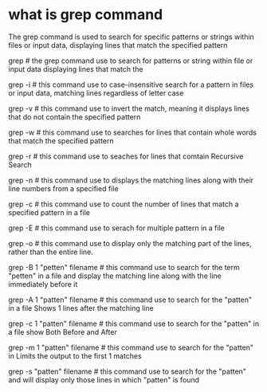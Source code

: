 # what is grep command 
The grep command is used to search for specific patterns or strings within files or input data, displaying lines that match the specified pattern

grep   #  the grep command use to search for patterns or string within file or input data displaying lines that match the 

grep -i  # this command use to  case-insensitive search for a  pattern in files or input data, matching lines regardless of letter case

grep -v  #  this command use to invert the match, meaning it displays lines that do not contain the specified pattern

grep -w  #  this command use to searches for lines that contain whole words that match the specified pattern

grep -r  #  this command use to seaches for lines that comtain Recursive Search

grep -n  #  this command  use to displays the matching lines along with their line numbers from a specified file

grep -c  #  this command use to  count the number of lines that match a specified pattern in a file

grep -E  #  this command use to serach for  multiple pattern in a file

grep -o  #  this command use to display only the matching part of the lines, rather than the entire line.

grep -B 1 "petten" filename   #   this command use to  search for the term "petten" in a file and display the matching line along with the line immediately before it

grep -A 1 "patten" filename   #  this command use to search for the "patten" in a file Shows 1 lines after the matching line

grep -c 1 "patten" filename   #   this command use to search for the "patten" in a file show Both Before and After

grep -m 1 "patten" filename   #  this command use to search for the "patten" in Limits the output to the first 1 matches

grep -s "patten" filename    #   this command use to search for the "patten" and will display only those lines in which "patten" is found





